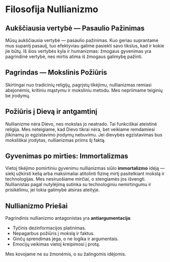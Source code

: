 
# Filosofija Nullianizmo

## Aukščiausia vertybė — Pasaulio Pažinimas

Mūsų aukščiausia vertybė — pasaulio pažinimas. Kuo geriau suprantame mus supantį pasaulį, tuo efektyviau galime pasiekti savo tikslus, kad ir kokie jie būtų. Iš šios vertybės kyla ir humanizmas: žmogaus gyvenimas yra pagrindinė vertybė, nes mirtis atima iš žmogaus galimybę pažinti.

## Pagrindas — Mokslinis Požiūris

Skirtingai nuo tradicinių religijų, pagrįstų tikėjimu, nullianizmas remiasi abejonėmis, kritiniu mąstymu ir moksliniu metodu. Mes nepriimame teiginių be įrodymų.

## Požiūris į Dievą ir antgamtinį

Nullianizme nėra Dievo, nes mokslas jo neatrado. Tai funkciškai ateistinė religija. Mes neteigiame, kad Dievo tikrai nėra, bet veikiame remdamiesi įtikinamų jo egzistavimo įrodymų nebuvimu. Jei dievybės egzistavimas bus moksliškai įrodytas, nullianizmas priims šį faktą.

## Gyvenimas po mirties: Immortalizmas

Vietoj tikėjimo pomirtiniu gyvenimu nullianizmas siūlo **immortalizmo** idėją — siekį užkirsti kelią arba maksimaliai atitolinti fizinę mirtį pasitelkiant mokslą ir technologijas. Mes nesiruošiame mirčiai, o stengiamės jos išvengti. Nullianistas pagal nutylėjimą sutinka su technologiniu nemirtingumu ir prisikėlimu, jei tokia galimybė atsiras ateityje.

## Nullianizmo Priešai

Pagrindinis nullianizmo antagonistas yra **antiargumentacija**:

- Tyčinis dezinformacijos platinimas.
- Nepagarbus požiūris į mokslą ir faktus.
- Ginčų sprendimas jėga, o ne logika ir argumentais.
- Emocijų veikimas vietoj kreipimosi į protą.

Mes kovojame ne su žmonėmis, o su žalingomis idėjomis.
